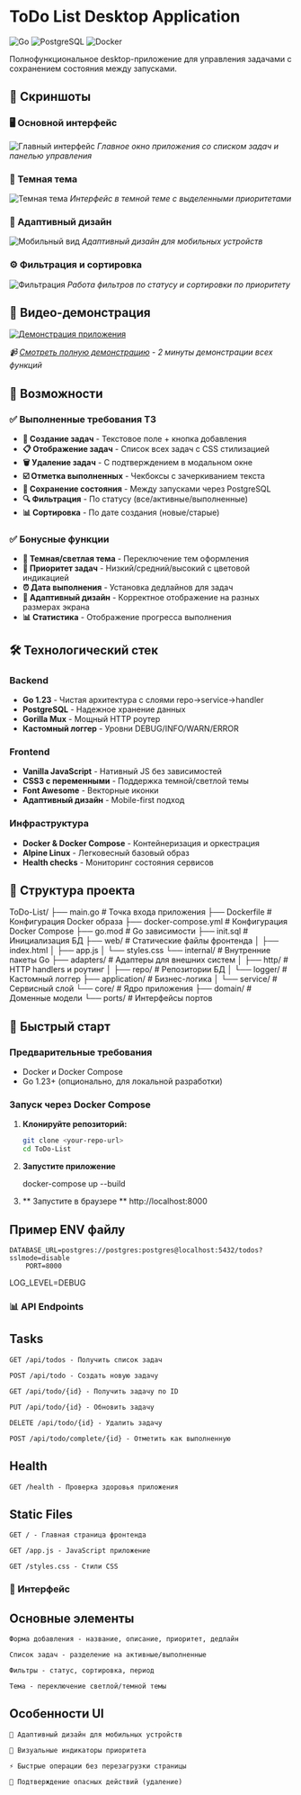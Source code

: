 # ToDo List Desktop Application

![Go](https://img.shields.io/badge/Go-1.23+-00ADD8?logo=go)
![PostgreSQL](https://img.shields.io/badge/PostgreSQL-15-336791?logo=postgresql)
![Docker](https://img.shields.io/badge/Docker-3.8-2496ED?logo=docker)

Полнофункциональное desktop-приложение для управления задачами с сохранением состояния между запусками.

## 📸 Скриншоты

### 🖥️ Основной интерфейс
![Главный интерфейс](screenshots/main-interface.png)
*Главное окно приложения со списком задач и панелью управления*

### 🌙 Темная тема
![Темная тема](screenshots/dark-theme.png) 
*Интерфейс в темной теме с выделенными приоритетами*

### 📱 Адаптивный дизайн
![Мобильный вид](screenshots/mobile-view.png)
*Адаптивный дизайн для мобильных устройств*

### ⚙️ Фильтрация и сортировка
![Фильтрация](screenshots/filters.png)
*Работа фильтров по статусу и сортировки по приоритету*

## 🎥 Видео-демонстрация

[![Демонстрация приложения](screenshots/video-thumbnail.png)](demo/video-demo.mp4)

*📹 [Смотреть полную демонстрацию](demo/video-demo.mp4) - 2 минуты демонстрации всех функций*

## 🚀 Возможности

### ✅ Выполненные требования ТЗ
- **🎯 Создание задач** - Текстовое поле + кнопка добавления
- **📋 Отображение задач** - Список всех задач с CSS стилизацией  
- **🗑️ Удаление задач** - С подтверждением в модальном окне
- **☑️ Отметка выполненных** - Чекбоксы с зачеркиванием текста
- **💾 Сохранение состояния** - Между запусками через PostgreSQL
- **🔍 Фильтрация** - По статусу (все/активные/выполненные)
- **📊 Сортировка** - По дате создания (новые/старые)

### ✅ Бонусные функции
- **🎨 Темная/светлая тема** - Переключение тем оформления
- **🚨 Приоритет задач** - Низкий/средний/высокий с цветовой индикацией
- **⏰ Дата выполнения** - Установка дедлайнов для задач
- **📱 Адаптивный дизайн** - Корректное отображение на разных размерах экрана
- **📊 Статистика** - Отображение прогресса выполнения

## 🛠 Технологический стек

### Backend
- **Go 1.23** - Чистая архитектура с слоями repo→service→handler
- **PostgreSQL** - Надежное хранение данных
- **Gorilla Mux** - Мощный HTTP роутер
- **Кастомный логгер** - Уровни DEBUG/INFO/WARN/ERROR

### Frontend  
- **Vanilla JavaScript** - Нативный JS без зависимостей
- **CSS3 с переменными** - Поддержка темной/светлой темы
- **Font Awesome** - Векторные иконки
- **Адаптивный дизайн** - Mobile-first подход

### Инфраструктура
- **Docker & Docker Compose** - Контейнеризация и оркестрация
- **Alpine Linux** - Легковесный базовый образ
- **Health checks** - Мониторинг состояния сервисов

## 📁 Структура проекта
ToDo-List/
├── main.go # Точка входа приложения
├── Dockerfile # Конфигурация Docker образа
├── docker-compose.yml # Конфигурация Docker Compose
├── go.mod # Go зависимости
├── init.sql # Инициализация БД
├── web/ # Статические файлы фронтенда
│ ├── index.html
│ ├── app.js
│ └── styles.css
└── internal/ # Внутренние пакеты Go
├── adapters/ # Адаптеры для внешних систем
│ ├── http/ # HTTP handlers и роутинг
│ ├── repo/ # Репозитории БД
│ └── logger/ # Кастомный логгер
├── application/ # Бизнес-логика
│ └── service/ # Сервисный слой
└── core/ # Ядро приложения
├── domain/ # Доменные модели
└── ports/ # Интерфейсы портов


## 🚀 Быстрый старт

### Предварительные требования

- Docker и Docker Compose
- Go 1.23+ (опционально, для локальной разработки)

### Запуск через Docker Compose

1. **Клонируйте репозиторий:**
   ```bash
   git clone <your-repo-url>
   cd ToDo-List
2. **Запустите приложение**

    docker-compose up --build

3. ** Запустите в браузере **
    http://localhost:8000


## Пример ENV файлу 
    DATABASE_URL=postgres://postgres:postgres@localhost:5432/todos?sslmode=disable
        PORT=8000
LOG_LEVEL=DEBUG

### 📊 API Endpoints
## Tasks

    GET /api/todos - Получить список задач

    POST /api/todo - Создать новую задачу

    GET /api/todo/{id} - Получить задачу по ID

    PUT /api/todo/{id} - Обновить задачу

    DELETE /api/todo/{id} - Удалить задачу

    POST /api/todo/complete/{id} - Отметить как выполненную

## Health

    GET /health - Проверка здоровья приложения

## Static Files

    GET / - Главная страница фронтенда

    GET /app.js - JavaScript приложение

    GET /styles.css - Стили CSS

### 🎨 Интерфейс
## Основные элементы

    Форма добавления - название, описание, приоритет, дедлайн

    Список задач - разделение на активные/выполненные

    Фильтры - статус, сортировка, период

    Тема - переключение светлой/темной темы

## Особенности UI

    📱 Адаптивный дизайн для мобильных устройств

    🎨 Визуальные индикаторы приоритета

    ⚡ Быстрые операции без перезагрузки страницы

    🔔 Подтверждение опасных действий (удаление)